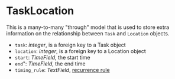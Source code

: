 # TaskLocation

This is a many-to-many "through" model that is used to store extra information on the relationship between `Task` and `Location` objects.

  - `task`: *integer*, is a foreign key to a Task object
  - `location`: *integer*, is a foreign key to a Location object
  - `start`: *TimeField*, the start time
  - `end`": *TimeField*, the end time
  - `timing_rule`: *TextField*, [recurrence rule](https://tools.ietf.org/html/rfc2445)